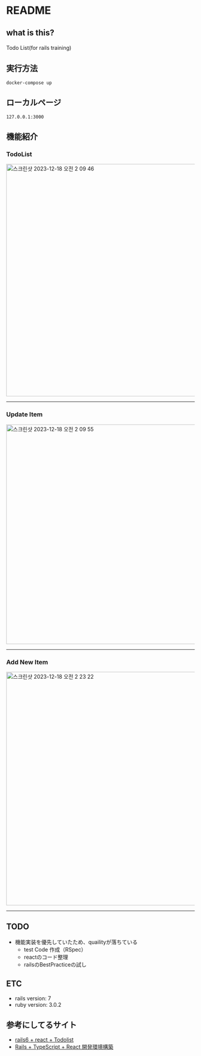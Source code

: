 # README
## what is this?

Todo List(for rails training)　

## 実行方法

``` docker
docker-compose up
```

## ローカルページ

```
127.0.0.1:3000
```

## 機能紹介

### TodoList
<img width="619" alt="스크린샷 2023-12-18 오전 2 09 46" src="https://github.com/CoffeeDeer/habit-manager/assets/11609005/86ef764c-fe36-4ad1-b95c-c793e9678522">

---

### Update Item

<img width="585" alt="스크린샷 2023-12-18 오전 2 09 55" src="https://github.com/CoffeeDeer/habit-manager/assets/11609005/8cd14eb0-ff1d-48a2-9bb0-03e90680afcd">

---

### Add New Item

<img width="622" alt="스크린샷 2023-12-18 오전 2 23 22" src="https://github.com/CoffeeDeer/habit-manager/assets/11609005/a341e86d-c21d-4bda-9f17-d3229146f9bc">

---

## TODO 

- 機能実装を優先していたため、quailityが落ちている
    - test Code 作成（RSpec）
    - reactのコード整理
    - railsのBestPracticeの試し

## ETC
- rails version: 7
- ruby version: 3.0.2


## 参考にしてるサイト

- [rails6 + react + Todolist](https://hackmd.io/KDMj08X7QIqkTcs37rEWBQ?view#React-on-Rails)
- [Rails + TypeScript + React 開発環境構築](https://qiita.com/Hayato-7812/items/115312f0e6cfaac30c77)
